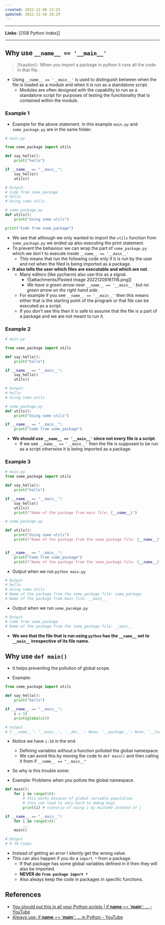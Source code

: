 ```yaml
---
created: 2022-12-08 13:23
updated: 2022-12-18 10:29
---
```

---
**Links**: [[108 Python Index]]

---
## Why use `__name__ == '__main__'`
> [!caution]- When you import a package in python it runs all the code in that file.

- Using `__name__ == '__main__'` is used to distinguish between when the file is loaded as a module and when it is run as a standalone script.
	- Modules are often designed with the capability to run as a standalone script for purposes of testing the functionality that is contained within the module.

### Example 1
- Example for the above statement. In this example `main.py` and `some_package.py` are in the same folder.
```python
# main.py

from some_package import utils

def say_hello():
    print("hello")

if __name__ == "__main__":
    say_hello()
    utils()

# Output:
# Code from some_package
# hello
# Using some utils
```

```python
# some_package.py
def utils():
    print("Using some utils")

print("Code from some_package")
```

- We see that although we only wanted to import the `utils` function from `some_package.py` we ended up also executing the print statement.
- To prevent the behaviour we can wrap the part of `some_package.py` which we don't to execute inside `__name__ == '__main__'`
	- This means that run the following code only if it is run by the user and not when the filed is being imported as a package.
- **It also tells the user which files are executable and which are not**. 
	- Many editors (like pycharm) also use this as a signal.
		- ![[attachments/Pasted image 20221208161116.png]]
		- *We have a green arrow near `__name__ == '__main__'` but no green arrow on the right hand side*.
	- For example if you see `__name__ == '__main__'` then this means either that is the starting point of the program or that file can be executed as a script.
	- If you don't see this then it is safe to assume that the file is a part of a package and we are not meant to run it.

### Example 2
```python
# main.py

from some_package import utils

def say_hello():
    print("hello")

if __name__ == "__main__":
    say_hello()
    utils()

# Output:
# hello
# Using some utils
```

```python
# some_package.py
def utils():
    print("Using some utils")

if __name__ == "__main__":
	print("Code from some_package")
```

- **We should use `__name__ == '__main__'` since not every file is a script**. 
	- If we see `__name__ == '__main__'` then the file is supposed to be run as a script otherwise it is being imported as a package.

### Example 3
```python
# main.py
from some_package import utils

def say_hello():
    print("hello")

if __name__ == "__main__":
    say_hello()
    utils()
    print(f"Name of the package from main file: {__name__}")
```

```python
# some_package.py

def utils():
    print("Using some utils")
    print(f"Name of the package from the some_package file: {__name__}")


if __name__ == "__main__":
    print("Code from some_package")
    print(f"Name of the package from the some_package file: {__name__}")
```

- Output when we run `python main.py`
```python
# Output
# hello
# Using some utils
# Name of the package from the some_package file: some_package
# Name of the package from main file: __main__
```

- Output when we run `some_pacakge.py`
```python
# Output
# Code from some_package
# Name of the package from the some_package file: __main__
```

- **We see that the file that is run using `python` has the `__name__` set to `__main__` irrespective of its file name**.

## Why use `def main()`
- It helps preventing the pollution of global scope.

- Example:
```python
from some_package import utils

def say_hello():
    print("hello")

if __name__ == "__main__":
    i = 10
    print(globals())

# output
# {'__name__': '__main__', '__doc__': None, '__package__': None, '__loader__': <_frozen_importlib_external.SourceFileLoader object at 0x104f64f40>, '__spec__': None, '__annotations__': {}, '__builtins__': <module 'builtins' (built-in)>, '__file__': '/Users/sarthaknarayan/Desktop/testfolder/scratch.py', '__cached__': None, 'utils': <function utils at 0x105055c60>, 'say_hello': <function say_hello at 0x104ea3d90>, 'i': 10}
```

- Notice we have `i:10` in the end. 
	- Defining variables without a function polluted the global namespace.
	- We can avoid this by moving the code to `def main()` and then calling it from if `__name__ == "__main__"`

- So why is this trouble some:
- Example: Problems when you pollute the global namespace.

```python
def main():
    for j in range(10):
        # this works because of global variable population
        # this can lead to very hard to debug bugs
        print(i) # scenario of using i by mistake instead of j

if __name__ == "__main__":
    for i in range(10):
        ...
    main()

# Output
# 9 10 times
```

- Instead of getting an error I silently get the wrong value.
- This can also happen if you do a `import *` from a package. 
	- If that package has some global variables defined in it then they will also be imported.
	- **NEVER do `from package import *`**
	- Also always keep the code in packages in specific functions.

## References
- [You should put this in all your Python scripts | if __name__ == '__main__': ... - YouTube](https://www.youtube.com/watch?v=g_wlZ9IhbTs)
- [Always use: if __name__ == '__main__': ... in Python - YouTube](https://www.youtube.com/watch?v=_rtw5T0Bgo4)